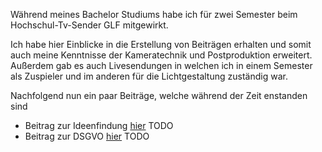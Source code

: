 Während meines Bachelor Studiums habe ich für zwei Semester beim Hochschul-Tv-Sender GLF mitgewirkt.

Ich habe hier Einblicke in die Erstellung von Beiträgen erhalten und somit auch meine Kenntnisse der Kameratechnik und Postproduktion erweitert.
Außerdem gab es auch Livesendungen in welchen ich in einem Semester als Zuspieler und im anderen für die Lichtgestaltung zuständig war.

Nachfolgend nun ein paar Beiträge, welche während der Zeit enstanden sind

- Beitrag zur Ideenfindung [hier]() TODO
- Beitrag zur DSGVO [hier]() TODO
